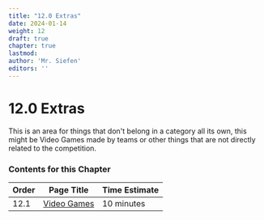 ```yaml
---
title: "12.0 Extras"
date: 2024-01-14
weight: 12
draft: true
chapter: true
lastmod: 
author: 'Mr. Siefen'
editors: ''
---
```


# 12.0 Extras

This is an area for things that don't belong in a category all its own, this might be Video Games made by teams or other things that are not directly related to the competition.

### Contents for this Chapter

| Order | Page Title | Time Estimate |
| --- | --- | --- |
| 12.1 | [Video Games](/extras/video_games) | 10 minutes |